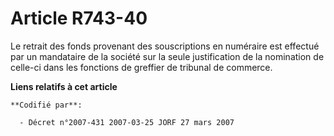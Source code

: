 # Article R743-40

Le retrait des fonds provenant des souscriptions en numéraire est effectué par un mandataire de la société sur la seule
justification de la nomination de celle-ci dans les fonctions de greffier de tribunal de commerce.

**Liens relatifs à cet article**

	**Codifié par**:

	  - Décret n°2007-431 2007-03-25 JORF 27 mars 2007
